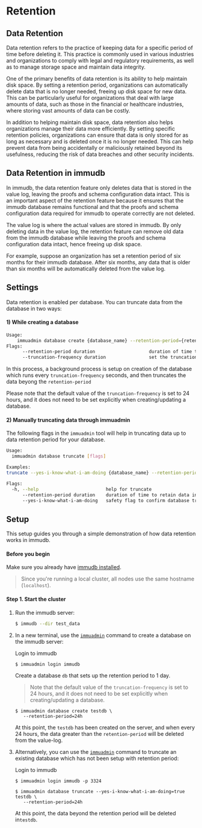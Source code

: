 # Retention

<WrappedSection>

## Data Retention

Data retention refers to the practice of keeping data for a specific period of time before deleting it. This practice is commonly used in various industries and organizations to comply with legal and regulatory requirements, as well as to manage storage space and maintain data integrity.

One of the primary benefits of data retention is its ability to help maintain disk space. By setting a retention period, organizations can automatically delete data that is no longer needed, freeing up disk space for new data. This can be particularly useful for organizations that deal with large amounts of data, such as those in the financial or healthcare industries, where storing vast amounts of data can be costly.

In addition to helping maintain disk space, data retention also helps organizations manage their data more efficiently. By setting specific retention policies, organizations can ensure that data is only stored for as long as necessary and is deleted once it is no longer needed. This can help prevent data from being accidentally or maliciously retained beyond its usefulness, reducing the risk of data breaches and other security incidents.

</WrappedSection>


<WrappedSection>

## Data Retention in immudb

In immudb, the data retention feature only deletes data that is stored in the value log, leaving the proofs and schema configuration data intact. This is an important aspect of the retention feature because it ensures that the immudb database remains functional and that the proofs and schema configuration data required for immudb to operate correctly are not deleted.

The value log is where the actual values are stored in immudb. By only deleting data in the value log, the retention feature can remove old data from the immudb database while leaving the proofs and schema configuration data intact, hence freeing up disk space.

For example, suppose an organization has set a retention period of six months for their immudb database. After six months, any data that is older than six months will be automatically deleted from the value log.

</WrappedSection>

<WrappedSection>

## Settings

Data retention is enabled per database. You can truncate data from the database in two ways:

#### 1) While creating a database
```bash
Usage:
    immuadmin database create {database_name} --retention-period={retention_period} --truncation-frequency={truncation_frequency}
Flags:
      --retention-period duration                    duration of time to retain data in storage
      --truncation-frequency duration                set the truncation frequency for the database (default 24h0m0s)
```
In this process, a background process is setup on creation of the database which runs every `truncation-frequency` seconds, and then truncates the data beyong the `retention-period`

Please note that the default value of the `truncation-frequency` is set to 24 hours, and it does not need to be set explicitly when creating/updating a database.

#### 2) Manually truncating data through immuadmin

The following flags in the `immuadmin` tool will help in truncating data up to data retention period for your database.
```bash
Usage:
  immuadmin database truncate [flags]

Examples:
truncate --yes-i-know-what-i-am-doing {database_name} --retention-period {retention_period}

Flags:
  -h, --help                         help for truncate
      --retention-period duration    duration of time to retain data in storage
      --yes-i-know-what-i-am-doing   safety flag to confirm database truncation
```

</WrappedSection>

<WrappedSection>

## Setup

This setup guides you through a simple demonstration of how data retention works in immudb.

#### Before you begin

Make sure you already have [immudb installed](../running/download.md).

> Since you're running a local cluster, all nodes use the same hostname (`localhost`).

#### Step 1. Start the cluster

1. Run the immudb server:

   ```bash
   $ immudb --dir test_data
   ```

2. In a new terminal, use the [`immuadmin`](../connecting/clitools.md) command to create a database on the immudb server:

   Login to immudb

   ```shell
   $ immuadmin login immudb
   ```

   Create a database `db` that sets up the retention period to 1 day.

   > Note that the default value of the `truncation-frequency` is set to 24 hours, and it does not need to be set explicitly when creating/updating a database.

   ```shell
   $ immuadmin database create testdb \
      --retention-period=24h
   ```

   At this point, the `testdb` has been created on the server, and when every 24 hours, the data greater than the `retention-period` will be deleted from the value-log.

3. Alternatively, you can use the [`immuadmin`](../connecting/clitools.md) command to truncate an existing database which has not been setup with retention period:

   Login to immudb

   ```shell
   $ immuadmin login immudb -p 3324
   ```

   ```shell
   $ immuadmin database truncate --yes-i-know-what-i-am-doing=true testdb \
      --retention-period=24h
   ```

   At this point, the data beyond the retention period will be deleted in`testdb`.

</WrappedSection>
